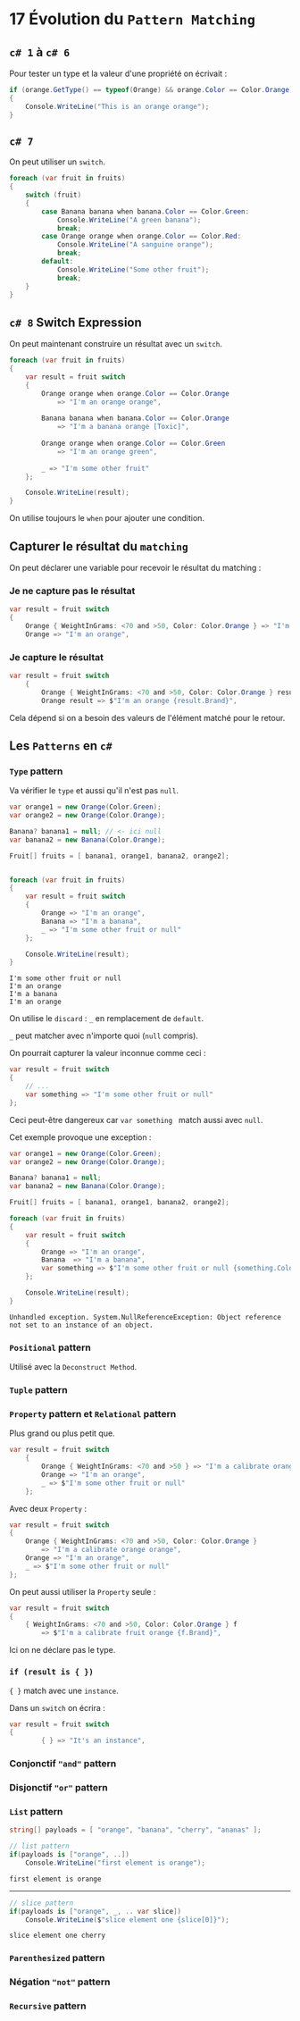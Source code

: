 # 17 Évolution du `Pattern Matching`

## `c# 1` à `c# 6`

Pour tester un type et la valeur d'une propriété on écrivait :

```cs
if (orange.GetType() == typeof(Orange) && orange.Color == Color.Orange)
{
    Console.WriteLine("This is an orange orange");
}
```



## `c# 7`

On peut utiliser un `switch`.

```cs
foreach (var fruit in fruits)
{
    switch (fruit)
    {
        case Banana banana when banana.Color == Color.Green:
            Console.WriteLine("A green banana");
            break;
        case Orange orange when orange.Color == Color.Red:
            Console.WriteLine("A sanguine orange");
            break;
        default:
            Console.WriteLine("Some other fruit");
            break;
    }
}
```



## `c# 8` Switch Expression

On peut maintenant construire un résultat avec un `switch`.

```cs
foreach (var fruit in fruits)
{
    var result = fruit switch
    {
        Orange orange when orange.Color == Color.Orange 
            => "I'm an orange orange",
            
        Banana banana when banana.Color == Color.Orange 
            => "I'm a banana orange [Toxic]",
            
        Orange orange when orange.Color == Color.Green 
            => "I'm an orange green",
            
        _ => "I'm some other fruit"
    };

    Console.WriteLine(result);
}
```

On utilise toujours le `when` pour ajouter une condition.



## Capturer le résultat du `matching`

On peut déclarer une variable pour recevoir le résultat du matching :

### Je ne capture pas le résultat

```cs
var result = fruit switch
{
    Orange { WeightInGrams: <70 and >50, Color: Color.Orange } => "I'm a calibrate orange orange",
    Orange => "I'm an orange",
```

### Je capture le résultat

```cs
var result = fruit switch
    {
        Orange { WeightInGrams: <70 and >50, Color: Color.Orange } result => $"I'm a calibrate orange orange {result.Brand}",
        Orange result => $"I'm an orange {result.Brand}",
```

Cela dépend si on a besoin des valeurs de l'élément matché pour le retour.



## Les `Patterns` en `c#`

### `Type` pattern

Va vérifier le `type` et aussi qu'il n'est pas `null`.

```cs
var orange1 = new Orange(Color.Green);
var orange2 = new Orange(Color.Orange);

Banana? banana1 = null; // <- ici null
var banana2 = new Banana(Color.Orange);

Fruit[] fruits = [ banana1, orange1, banana2, orange2];


foreach (var fruit in fruits)
{
    var result = fruit switch
    {
        Orange => "I'm an orange",
        Banana => "I'm a banana",
        _ => "I'm some other fruit or null"
    };

    Console.WriteLine(result);
}
```

```
I'm some other fruit or null
I'm an orange
I'm a banana
I'm an orange
```

On utilise le `discard` : `_` en remplacement de `default`.

`_` peut matcher avec n'importe quoi (`null` compris).

On pourrait capturer la valeur inconnue comme ceci :

```cs
var result = fruit switch
{
    // ...
    var something => "I'm some other fruit or null"
};
```

Ceci peut-être dangereux car `var something ` match aussi avec `null`.

Cet exemple provoque une exception :

```cs
var orange1 = new Orange(Color.Green);
var orange2 = new Orange(Color.Orange);

Banana? banana1 = null;
var banana2 = new Banana(Color.Orange);

Fruit[] fruits = [ banana1, orange1, banana2, orange2];

foreach (var fruit in fruits)
{
    var result = fruit switch
    {
        Orange => "I'm an orange",
        Banana  => "I'm a banana",
        var something => $"I'm some other fruit or null {something.Color}"
    };

    Console.WriteLine(result);
}
```

```
Unhandled exception. System.NullReferenceException: Object reference not set to an instance of an object.
```



### `Positional` pattern

Utilisé avec la `Deconstruct Method`.



### `Tuple` pattern



### `Property` pattern et `Relational` pattern

Plus grand ou plus petit que.

```cs
var result = fruit switch
    {
        Orange { WeightInGrams: <70 and >50 } => "I'm a calibrate orange",
        Orange => "I'm an orange",
        _ => $"I'm some other fruit or null"
    };
```

Avec deux `Property` :

```cs
var result = fruit switch
{
    Orange { WeightInGrams: <70 and >50, Color: Color.Orange } 
        => "I'm a calibrate orange orange",
    Orange => "I'm an orange",
    _ => $"I'm some other fruit or null"
};
```

On peut aussi utiliser la `Property` seule :

```cs
var result = fruit switch
{
    { WeightInGrams: <70 and >50, Color: Color.Orange } f 
        => $"I'm a calibrate fruit orange {f.Brand}",
```

Ici on ne déclare pas le type.

### `if (result is { })`

`{ }` match avec une `instance`.

Dans un `switch` on écrira :

```cs
var result = fruit switch
{
        { } => "It's an instance",
```





### Conjonctif `"and"` pattern



### Disjonctif `"or"` pattern



### `List` pattern

```cs
string[] payloads = [ "orange", "banana", "cherry", "ananas" ];
```

```cs
// list pattern
if(payloads is ["orange", ..]) 
    Console.WriteLine("first element is orange");
```

```
first element is orange
```

---

```cs
// slice pattern
if(payloads is ["orange", _, .. var slice]) 
    Console.WriteLine($"slice element one {slice[0]}");
```

```
slice element one cherry
```





### `Parenthesized` pattern



### Négation `"not"` pattern



### `Recursive` pattern

 

